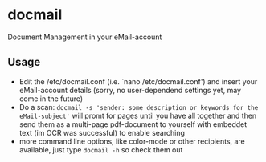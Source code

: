# docmail
Document Management in your eMail-account

## Usage

* Edit the /etc/docmail.conf (i.e. `nano /etc/docmail.conf') and insert your eMail-account details (sorry, no user-dependend settings yet, may come in the future)
* Do a scan: ```docmail -s 'sender: some description or keywords for the eMail-subject'``` will promt for pages until you have all together and then send them as a multi-page pdf-document to yourself with embeddet text (im OCR was successful) to enable searching
* more command line options, like color-mode or other recipients, are available, just type `docmail -h` so check them out
